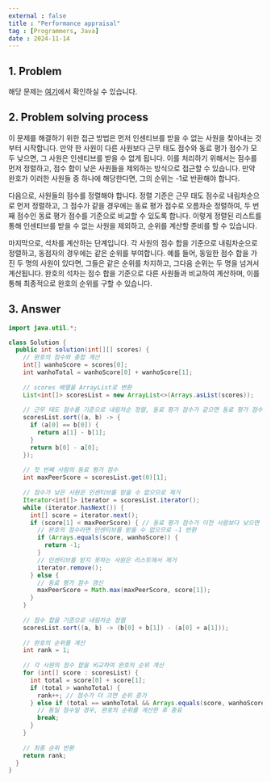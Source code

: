 ```yaml
---
external : false
title : "Performance appraisal"
tag : [Programmers, Java]
date : 2024-11-14
---
```


## 1. Problem

해당 문제는 [여기](https://school.programmers.co.kr/learn/courses/30/lessons/152995)에서 확인하실 수 있습니다.

## 2. Problem solving process

이 문제를 해결하기 위한 접근 방법은 먼저 인센티브를 받을 수 없는 사원을 찾아내는 것부터 시작합니다. 만약 한 사원이 다른 사원보다 근무 태도 점수와 동료 평가 점수가 모두 낮으면, 그 사원은 인센티브를 받을 수 없게 됩니다. 이를 처리하기 위해서는 점수를 먼저 정렬하고, 점수 합이 낮은 사원들을 제외하는 방식으로 접근할 수 있습니다. 만약 완호가 이러한 사원들 중 하나에 해당한다면, 그의 순위는 -1로 반환해야 합니다.

다음으로, 사원들의 점수를 정렬해야 합니다. 정렬 기준은 근무 태도 점수로 내림차순으로 먼저 정렬하고, 그 점수가 같을 경우에는 동료 평가 점수로 오름차순 정렬하여, 두 번째 점수인 동료 평가 점수를 기준으로 비교할 수 있도록 합니다. 이렇게 정렬된 리스트를 통해 인센티브를 받을 수 없는 사원을 제외하고, 순위를 계산할 준비를 할 수 있습니다.

마지막으로, 석차를 계산하는 단계입니다. 각 사원의 점수 합을 기준으로 내림차순으로 정렬하고, 동점자의 경우에는 같은 순위를 부여합니다. 예를 들어, 동일한 점수 합을 가진 두 명의 사원이 있다면, 그들은 같은 순위를 차지하고, 그다음 순위는 두 명을 넘겨서 계산됩니다. 완호의 석차는 점수 합을 기준으로 다른 사원들과 비교하여 계산하며, 이를 통해 최종적으로 완호의 순위를 구할 수 있습니다.

## 3. Answer

```java
import java.util.*;

class Solution {
  public int solution(int[][] scores) {
    // 완호의 점수와 총합 계산
    int[] wanhoScore = scores[0];
    int wanhoTotal = wanhoScore[0] + wanhoScore[1];
    
    // scores 배열을 ArrayList로 변환
    List<int[]> scoresList = new ArrayList<>(Arrays.asList(scores));
    
    // 근무 태도 점수를 기준으로 내림차순 정렬, 동료 평가 점수가 같으면 동료 평가 점수를 기준으로 오름차순 정렬
    scoresList.sort((a, b) -> {
      if (a[0] == b[0]) {
        return a[1] - b[1];
      }
      return b[0] - a[0];
    });
    
    // 첫 번째 사람의 동료 평가 점수
    int maxPeerScore = scoresList.get(0)[1];
    
    // 점수가 낮은 사원은 인센티브를 받을 수 없으므로 제거
    Iterator<int[]> iterator = scoresList.iterator();
    while (iterator.hasNext()) {
      int[] score = iterator.next();
      if (score[1] < maxPeerScore) { // 동료 평가 점수가 이전 사람보다 낮으면
        // 완호의 점수라면 인센티브를 받을 수 없으므로 -1 반환
        if (Arrays.equals(score, wanhoScore)) {
          return -1;
        }
        // 인센티브를 받지 못하는 사원은 리스트에서 제거
        iterator.remove();
      } else {
        // 동료 평가 점수 갱신
        maxPeerScore = Math.max(maxPeerScore, score[1]);
      }
    }
    
    // 점수 합을 기준으로 내림차순 정렬
    scoresList.sort((a, b) -> (b[0] + b[1]) - (a[0] + a[1]));
    
    // 완호의 순위를 계산
    int rank = 1;
    
    // 각 사원의 점수 합을 비교하여 완호의 순위 계산
    for (int[] score : scoresList) {
      int total = score[0] + score[1];
      if (total > wanhoTotal) {
        rank++; // 점수가 더 크면 순위 증가
      } else if (total == wanhoTotal && Arrays.equals(score, wanhoScore)) {
        // 동일 점수일 경우, 완호의 순위를 계산한 후 종료
        break;
      }
    }
    
    // 최종 순위 반환
    return rank;
  }
}
```
